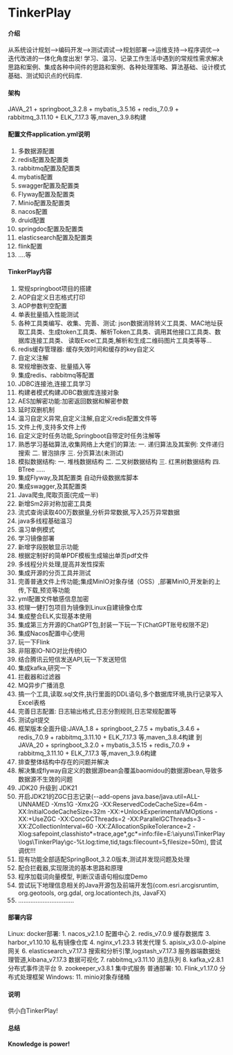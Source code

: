 # TinkerPlay

#### 介绍
从系统设计规划-->编码开发-->测试调试-->规划部署-->运维支持-->程序调优-->迭代改进的一体化角度出发! 学习、温习、记录工作生活中遇到的常规性需求解决思路和案例、集成各种中间件的思路和案例、各种处理策略、算法基础、设计模式基础、测试知识点的代码库.

#### 架构
JAVA_21 + springboot_3.2.8 + mybatis_3.5.16 + redis_7.0.9 + rabbitmq_3.11.10 + ELK_7.17.3 等,maven_3.9.8构建


#### 配置文件application.yml说明

1.  多数据源配置
2.  redis配置及配置类
3.  rabbitmq配置及配置类
4.  mybatis配置
5.  swagger配置及配置类
6.  Flyway配置及配置类
7.  Minio配置及配置类
8.  nacos配置
9.  druid配置
10. springdoc配置及配置类
11. elasticsearch配置及配置类
12. flink配置
13. ....等

#### TinkerPlay内容

1.  常规springboot项目的搭建
2.  AOP自定义日志格式打印
3.  AOP参数判空配置
4.  单表批量插入性能测试
5.  各种工具类编写、收集、完善、测试: json数据消除转义工具类、MAC地址获取工具类、生成token工具类、解析Token工具类、调用其他接口工具类、数据库连接工具类、
                  读取Excel工具类,解析和生成二维码图片工具类等等...
6.  redis缓存管理器: 缓存失效时间和缓存的key自定义
7.  自定义注解
8.  常规增删改查、批量插入等
9.  集成redis、rabbitmq等配置
10. JDBC连接池,连接工具学习
11. 构建者模式构建JDBC数据库连接对象
12. AES加解密功能:加密返回数据和解密参数
13. 延时双删机制
14. 温习自定义异常,自定义注解,自定义redis配置文件等
15. 文件上传,支持多文件上传
16. 自定义定时任务功能,Springboot自带定时任务注解等    
17. 熟悉学习基础算法,收集网络上大佬们的算法:
        一. 递归算法及其案例: 文件递归搜索
        二. 冒泡排序
        三. 分页算法(未测试)
18. 模拟数据结构: 
        一. 堆栈数据结构
        二. 二叉树数据结构
        三. 红黑树数据结构
        四. BTree
        .....
19. 集成Flyway,及其配置类 自动升级数据库脚本
20. 集成swagger,及其配置类
21. Java爬虫,爬取页面(完成一半)
22. 新增Sm2非对称加密工具类
23. 流式查询读取400万数据量,分析异常数据,写入25万异常数据    
24. java多线程基础温习
25. 温习单例模式
26. 学习镜像部署   
27. 新增字段脱敏显示功能
28. 根据定制好的简单PDF模板生成输出单页pdf文件    
29. 多线程分片处理,提高并发性探索
30. 集成开源的分页工具并测试
31. 完善普通文件上传功能;集成MinIO对象存储（OSS）,部署MinIO,开发新的上传,下载,预览等功能
32. yml配置文件敏感信息加密 
33. 梳理一健打包项目为镜像到Linux自建镜像仓库
34. 集成整合ELK,实现基本使用    
35. 集成第三方开源的ChatGPT包,封装一下玩一下(ChatGPT账号权限不足)
36. 集成Nacos配置中心使用   
37. 玩一下Flink 
38. 非阻塞IO-NIO对比传统IO
39. 结合腾讯云短信发送API,玩一下发送短信
40. 集成kafka,研究一下
41. 拦截器和过滤器
42. MQ异步广播消息
43. 搞一个工具,读取.sql文件,执行里面的DDL语句,多个数据库环境,执行记录写入Excel表格
44. 完善日志配置: 日志输出格式,日志分割规则,日志常规配置等
45. 测试git提交
46. 框架版本全面升级:JAVA_1.8 + springboot_2.7.5 + mybatis_3.4.6 + redis_7.0.9 + rabbitmq_3.11.10 + ELK_7.17.3 等,maven_3.8.4构建
    到 JAVA_20 + springboot_3.2.0 + mybatis_3.5.15 + redis_7.0.9 + rabbitmq_3.11.10 + ELK_7.17.3 等,maven_3.9.6构建
47. 排查整体结构中存在的问题并解决
48. 解决集成flyway自定义的数据源bean会覆盖baomidou的数据源bean,导致多数据源不生效的问题
49. JDK20 升级到 JDK21
50. 开启JDK21的ZGC日志记录(--add-opens
    java.base/java.util=ALL-UNNAMED
    -Xms1G
    -Xmx2G
    -XX:ReservedCodeCacheSize=64m
    -XX:InitialCodeCacheSize=32m
    -XX:+UnlockExperimentalVMOptions
    -XX:+UseZGC
    -XX:ConcGCThreads=2
    -XX:ParallelGCThreads=3
    -XX:ZCollectionInterval=60
    -XX:ZAllocationSpikeTolerance=2
    -Xlog:safepoint,classhisto*=trace,age*,gc*=info:file=E:\aiyuns\TinkerPlay\logs\TinkerPlay\gc-%t.log:time,tid,tags:filecount=5,filesize=50m),
     尝试调优!!!
51. 现有功能全部适配SpringBoot_3.2.0版本,测试并发现问题及处理
52. 配合拦截器,实现限流的基本思路和原理
53. 程序加载词向量模型, 判断汉语语句相似度Demo
54. 尝试玩下地理信息相关的Java开源包及前端开发包(com.esri.arcgisruntim, org.geotools, org.gdal, org.locationtech.jts, JavaFX)
55. ................................

#### 部署内容
Linux:
    docker部署:
            1. nacos_v2.1.0 配置中心
            2. redis_v7.0.9 缓存数据库
            3. harbor_v1.10.10 私有镜像仓库
            4. nginx_v1.23.3 转发代理
            5. apisix_v3.0.0-alpine 网关
            6. elasticsearch_v7.17.3 搜索和分析引擎,logstash_v7.17.3 服务器端数据处理管道,kibana_v7.17.3 数据可视化
            7. rabbitmq_v3.11.10 消息队列
            8. kafka_v2.8.1 分布式事件流平台
            9. zookeeper_v3.8.1 集中式服务
    普通部署:
            10. Flink_v1.17.0 分布式处理框架
Windows:
            11. minio对象存储桶

#### 说明
供小白TinkerPlay!

#### 总结
**Knowledge is power!**
